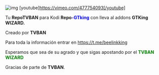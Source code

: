   ![img](https://i.imgur.com/krVnZrI.png) [youtube]https://vimeo.com/477754093[/youtube]                                                                                                               
                                                                                                                     
Tu **RepoTVBAN** para Kodi
**Repo**<span style="color:blue">**-GTking**</span> con lleva al addons **GTKing WIZARD.**

Creado por  **TVBAN**  

Para toda la información entrar en https://t.me/beelinkking

Esperamos que sea de su agrado y que sigas apostando por el <span style="color:green">**TVBAN WIZARD**</span>

Gracias de parte de **TVBAN**.
